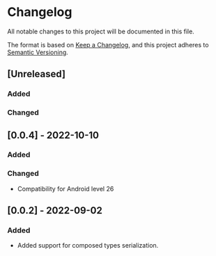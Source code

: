 # Changelog

All notable changes to this project will be documented in this file.

The format is based on [Keep a Changelog](https://keepachangelog.com/en/1.0.0/),
and this project adheres to [Semantic Versioning](https://semver.org/spec/v2.0.0.html).

## [Unreleased]

### Added

### Changed

## [0.0.4] - 2022-10-10

### Added

### Changed 

- Compatibility for Android level 26

## [0.0.2] - 2022-09-02

### Added

- Added support for composed types serialization.
